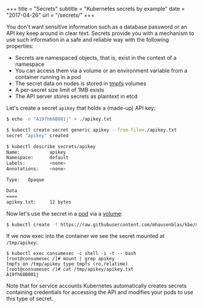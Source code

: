 +++
title = "Secrets"
subtitle = "Kubernetes secrets by example"
date = "2017-04-26"
url = "/secrets/"
+++

You don't want sensitive information such as a database password or an
API key keep around in clear text. Secrets provide you with a mechanism
to use such information in a safe and reliable way with the following properties:

- Secrets are namespaced objects, that is, exist in the context of a namespace
- You can access them via a volume or an environment variable from a container running in a pod
- The secret data on nodes is stored in [tmpfs](https://www.kernel.org/doc/Documentation/filesystems/tmpfs.txt) volumes
- A per-secret size limit of 1MB exists
- The API server stores secrets as plaintext in etcd

Let's create a secret `apikey` that holds a (made-up) API key:

```bash
$ echo -n "A19fh68B001j" > ./apikey.txt

$ kubectl create secret generic apikey --from-file=./apikey.txt
secret "apikey" created

$ kubectl describe secrets/apikey
Name:           apikey
Namespace:      default
Labels:         <none>
Annotations:    <none>

Type:   Opaque

Data
====
apikey.txt:     12 bytes
```

Now let's use the secret in a [pod](https://github.com/mhausenblas/kbe/blob/master/specs/secrets/pod.yaml)
via a [volume](/volumes/):


```bash
$ kubectl create -f https://raw.githubusercontent.com/mhausenblas/kbe/master/specs/secrets/pod.yaml
```

If we now exec into the container we see the secret mounted at `/tmp/apikey`:

```
$ kubectl exec consumesec -c shell -i -t -- bash
[root@consumesec /]# mount | grep apikey
tmpfs on /tmp/apikey type tmpfs (ro,relatime)
[root@consumesec /]# cat /tmp/apikey/apikey.txt
A19fh68B001j
```

Note that for service accounts Kubernetes automatically creates secrets containing
credentials for accessing the API and modifies your pods to use this type of secret.
